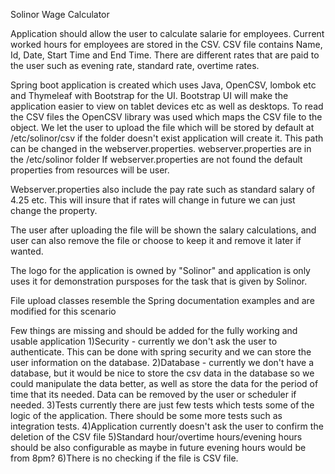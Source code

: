 Solinor Wage Calculator

Application should allow the user to calculate salarie for employees.
Current worked hours for employees are stored in the CSV. 
CSV file contains Name, Id, Date, Start Time and End Time.
There are different rates that are paid to the user such as evening rate, standard rate, overtime rates.

Spring boot application is created which uses Java, OpenCSV, lombok etc and Thymeleaf with Bootstrap for the UI.
Bootstrap UI will make the application easier to view on tablet devices etc as well as desktops.
To read the CSV files the OpenCSV library was used which maps the CSV file to the object.
We let the user to upload the file which will be stored by default at /etc/solinor/csv if the folder doesn't exist application will create it.
This path can be changed in the webserver.properties. 
webserver.properties are in the /etc/solinor folder If webserver.properties are not found the default properties from resources will be user. 

Webserver.properties also include the pay rate such as standard salary of 4.25 etc. This will insure that if rates will change in future we can just change the property. 

The user after uploading the file will be shown the salary calculations, and user can also remove the file or choose to keep it and remove it later if wanted.

The logo for the application is owned by "Solinor" and application is only uses it for demonstration pursposes for the task that is given by Solinor.

File upload classes resemble the Spring documentation examples and are modified for this scenario

Few things are missing and should be added for the fully working and usable application
1)Security - currently we don't ask the user to authenticate. This can be done with spring security and we can store the user information on the database.
2)Database - currently we don't have a database, but it would be nice to store the csv data in the database so we could manipulate the data better, as well as store the data for the period of time that its needed. Data can be removed by the user or scheduler if needed.
3)Tests currently there are just few tests which tests some of the logic of the application. There should be some more tests such as integration tests.
4)Application currently doesn't ask the user to confirm the deletion of the CSV file
5)Standard hour/overtime hours/evening hours should be also configurable as maybe in future evening hours would be from 8pm?
6)There is no checking if the file is CSV file.
